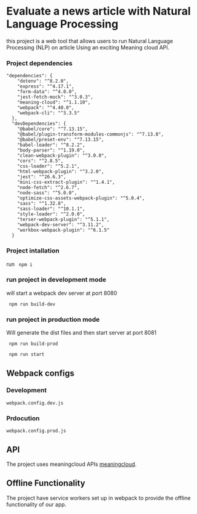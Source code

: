 # Evaluate a news article with Natural Language Processing

this project is a web tool that allows users to run Natural Language Processing (NLP) on article Using an exciting Meaning cloud API.

### Project dependencies

```
"dependencies": {
    "dotenv": "^8.2.0",
    "express": "^4.17.1",
    "form-data": "^4.0.0",
    "jest-fetch-mock": "^3.0.3",
    "meaning-cloud": "^1.1.10",
    "webpack": "^4.40.0",
    "webpack-cli": "^3.3.5"
  },
  "devDependencies": {
    "@babel/core": "^7.13.15",
    "@babel/plugin-transform-modules-commonjs": "^7.13.8",
    "@babel/preset-env": "^7.13.15",
    "babel-loader": "^8.2.2",
    "body-parser": "^1.19.0",
    "clean-webpack-plugin": "^3.0.0",
    "cors": "^2.8.5",
    "css-loader": "^5.2.1",
    "html-webpack-plugin": "^3.2.0",
    "jest": "^26.6.3",
    "mini-css-extract-plugin": "^1.4.1",
    "node-fetch": "^2.6.7",
    "node-sass": "^5.0.0",
    "optimize-css-assets-webpack-plugin": "^5.0.4",
    "sass": "^1.32.8",
    "sass-loader": "^10.1.1",
    "style-loader": "^2.0.0",
    "terser-webpack-plugin": "^5.1.1",
    "webpack-dev-server": "^3.11.2",
    "workbox-webpack-plugin": "^6.1.5"
  }

```

### Project intallation

run
` npm i`

### run project in development mode

will start a webpack dev server at port 8080

` npm run build-dev`

### run project in production mode

Will generate the dist files and then start server at port 8081

` npm run build-prod`

` npm run start`

## Webpack configs

### Development

`webpack.config.dev.js`

### Prdocution

`webpack.config.prod.js`

## API

The project uses meaningcloud APIs [meaningcloud](https://www.meaningcloud.com/).

## Offline Functionality

The project have service workers set up in webpack to provide the offline functionality of our app.
